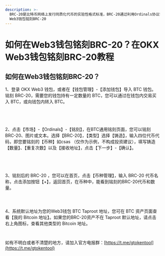 ```yaml
---
description: >-
  BRC-20是比特币网络上发行同质化代币的实验性格式标准，BRC-20通过利用Ordinals协议将铭文设置为JSON数据格式来部署代币合约、铸造和转移代币,您可以通过以下步骤，在OKX
  Web3钱包铭刻BRC-20
---
```


# 如何在Web3钱包铭刻BRC-20？在OKX Web3钱包铭刻BRC-20教程

## 如何在Web3钱包铭刻BRC-20？

1、登录 OKX Web3 钱包，或者在【钱包管理】-【添加钱包】导入 BTC 钱包。铭刻 BRC-20，需要您的钱包持有一定数量的 BTC，您可以通过在钱包内交易买入 BTC，或向钱包内转入 BTC。

<figure><img src="../../.gitbook/assets/20242201409566065.jpg" alt=""><figcaption></figcaption></figure>

<figure><img src="../../.gitbook/assets/20242201409566065 (1).jpg" alt=""><figcaption></figcaption></figure>

<figure><img src="../../.gitbook/assets/20242201409566065 (2).jpg" alt=""><figcaption></figcaption></figure>

<figure><img src="../../.gitbook/assets/20242201409566065 (3).jpg" alt=""><figcaption></figcaption></figure>

2、点击【市场】-【Ordinals】-【铭刻】，在BTC通用铭刻页面，您可以铭刻 BRC-20、图片或文本。选择【BRC-20】，【类型】选择【铸造】，输入四位代币代码，即您要铭刻的【币种】如csas （仅作为示例，不构成投资建议），填写铸造【数量】、【重复次数】以及【接收地址】，点击【下一步】-【确认】。

<figure><img src="../../.gitbook/assets/20242201409566065 (4).jpg" alt=""><figcaption></figcaption></figure>

<figure><img src="../../.gitbook/assets/20242201409566065 (5).jpg" alt=""><figcaption></figcaption></figure>

<figure><img src="../../.gitbook/assets/20242201409566065 (6).jpg" alt=""><figcaption></figcaption></figure>

<figure><img src="../../.gitbook/assets/20242201409566065 (7).jpg" alt=""><figcaption></figcaption></figure>

3、铭刻后的 BRC-20 ，您可以在首页，点击【币种管理】，输入 BRC-20 代币名称，点击添加按钮【+】，返回首页，在币种中，能看到铭刻的BRC-20代币和数量。

<figure><img src="../../.gitbook/assets/20242201409566065 (8).jpg" alt=""><figcaption></figcaption></figure>

<figure><img src="../../.gitbook/assets/20242201409566065 (9).jpg" alt=""><figcaption></figcaption></figure>

<figure><img src="../../.gitbook/assets/20242201409566065 (10).jpg" alt=""><figcaption></figcaption></figure>

4、系统默认地址为您的Web3钱包 BTC Taproot 地址，您可在 BTC 资产页面查看【我的 Bitcoin 地址】。如果您的BRC-20资产不在 Taproot 默认地址，请点击右上角图标，查看其他类型的 Bitcoin 地址。

<figure><img src="../../.gitbook/assets/20242201409566065 (11).jpg" alt=""><figcaption></figcaption></figure>

<figure><img src="../../.gitbook/assets/20242201409566065 (12).jpg" alt=""><figcaption></figcaption></figure>

如有不明白或者不清楚的地方，请加入官方电报群：[https://t.me/gtokentool](https://t.me/gtokentool)
